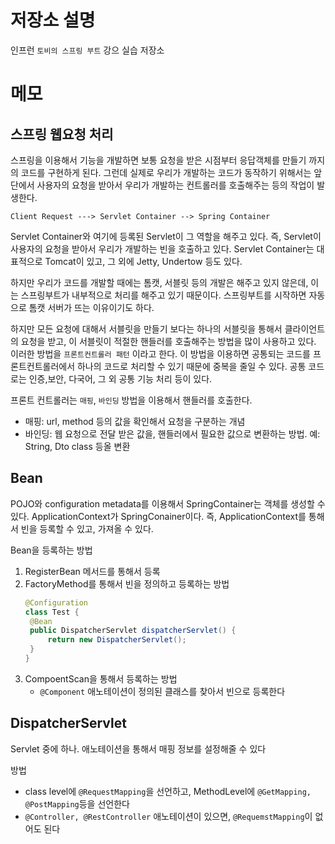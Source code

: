 # 저장소 설명
인프런 `토비의 스프링 부트` 강으 실습 저장소

# 메모
## 스프링 웹요청 처리
스프링을 이용해서 기능을 개발하면 보통 요청을 받은 시점부터 응답객체를 만들기 까지의 코드를 구현하게 된다. 그런데 실제로 우리가 개발하는 코드가 동작하기 위해서는 앞단에서 사용자의 요청을 받아서 우리가 개발하는 컨트롤러를 호출해주는 등의 작업이 발생한다. 
```
Client Request ---> Servlet Container --> Spring Container
```

Servlet Container와 여기에 등록된 Servlet이 그 역할을 해주고 있다. 즉, Servlet이 사용자의 요청을 받아서 우리가 개발하는 빈을 호출하고 있다. Servlet Container는 대표적으로 Tomcat이 있고, 그 외에 Jetty, Undertow 등도 있다.

하지만 우리가 코드를 개발할 때에는 톰캣, 서블릿 등의 개발은 해주고 있지 않은데, 이는 스프링부트가 내부적으로 처리를 해주고 있기 때문이다. 스프링부트를 시작하면 자동으로 톰캣 서버가 뜨는 이유이기도 하다. 

하지만 모든 요청에 대해서 서블릿을 만들기 보다는 하나의 서블릿을 통해서 클라이언트의 요청을 받고, 이 서블릿이 적절한 핸들러를 호출해주는 방법을 많이 사용하고 있다. 이러한 방법을 `프론트컨트롤러 패턴` 이라고 한다. 이 방법을 이용하면 공통되는 코드를 프론트컨트롤러에서 하나의 코드로 처리할 수 있기 때문에 중복을 줄일 수 있다. 공통 코드로는 인증,보안, 다국어, 그 외 공통 기능 처리 등이 있다. 

프론트 컨트롤러는 `매핑`, `바인딩` 방법을 이용해서 핸들러를 호출한다. 
- 매핑: url, method 등의 값을 확인해서 요청을 구분하는 개념
- 바인딩: 웹 요청으로 전달 받은 값을, 핸들러에서 필요한 값으로 변환하는 방법. 예: String, Dto class 등올 변환

## Bean
POJO와 configuration metadata를 이용해서 SpringContainer는 객체를 생성할 수 있다. ApplicationContext가 SpringConainer이다. 즉, ApplicationContext를 통해서 빈을 등록할 수 있고, 가져올 수 있다. 

Bean을 등록하는 방법
1. RegisterBean 메서드를 통해서 등록
2. FactoryMethod를 통해서 빈을 정의하고 등록하는 방법
   ```java
   @Configuration
   class Test {
    @Bean
    public DispatcherServlet dispatcherServlet() {
        return new DispatcherServlet();
    }
   }
   ```
3. CompoentScan을 통해서 등록하는 방법
   - `@Component` 애노테이션이 정의된 클래스를 찾아서 빈으로 등록한다

## DispatcherServlet
Servlet 중에 하나. 애노테이션을 통해서 매핑 정보를 설정해줄 수 있다

방법
- class level에 `@RequestMapping`을 선언하고, MethodLevel에 `@GetMapping, @PostMapping`등을 선언한다
- `@Controller, @RestController` 애노테이션이 있으면, `@RequemstMapping`이 없어도 된다